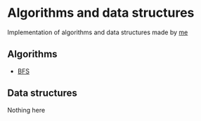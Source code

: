 # Algorithms and data structures
Implementation of algorithms and data structures made by [me](github.com/beltranamenabar)

## Algorithms
* [BFS](/Graphs/BFS.cpp)

## Data structures
Nothing here
